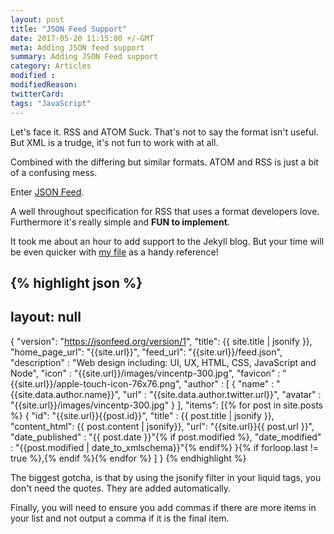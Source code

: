 ```yaml
---
layout: post
title: "JSON Feed Support"
date: 2017-05-20 11:15:00 +/-GMT
meta: Adding JSON feed support
summary: Adding JSON Feed support
category: Articles
modified :
modifiedReason:
twitterCard:
tags: "JavaScript"
---
```


Let's face it. RSS and ATOM Suck. That's not to say the format isn't useful. But XML is a trudge, it's not fun to work with at all.

Combined with the differing but similar formats. ATOM and RSS is just a bit of a confusing mess.

Enter [JSON Feed](https://jsonfeed.org/).

A well throughout specification for RSS that uses a format developers love. Furthermore it's really simple and **FUN to implement**.

It took me about an hour to add support to the Jekyll blog. But your time will be even quicker with [my file]({{site.data.author.github.url}}/vincentp/blob/master/feed.json) as a handy reference!

{% highlight json %}
---
layout: null
---
{
    "version": "https://jsonfeed.org/version/1",
    "title": {{ site.title | jsonify }},
    "home_page_url": "{{site.url}}",
    "feed_url": "{{site.url}}/feed.json",
    "description" : "Web design including: UI, UX, HTML, CSS, JavaScript and Node",
    "icon" : "{{site.url}}/images/vincentp-300.jpg",
    "favicon" : "{{site.url}}/apple-touch-icon-76x76.png",
    "author" : [
        {
            "name" : "{{site.data.author.name}}",
            "url" : "{{site.data.author.twitter.url}}",
            "avatar" : "{{site.url}}/images/vincentp-300.jpg"
        }
    ],
     "items": [{% for post in site.posts %}
        {
            "id": "{{site.url}}{{post.id}}",
            "title" : {{ post.title | jsonify }},
            "content_html": {{ post.content | jsonify}},
            "url": "{{site.url}}{{ post.url }}",
            "date_published" : "{{ post.date }}"{% if post.modified %},
            "date_modified" : "{{post.modified  | date_to_xmlschema}}"{% endif%}
        }{% if forloop.last != true %},{% endif %}{% endfor %}
    ]
}
{% endhighlight %}

The biggest gotcha, is that by using the jsonify filter in your liquid tags, you don't need the quotes. They are added automatically.

Finally, you will need to ensure you add commas if there are more items in your list and not output a comma if it is the final item.
